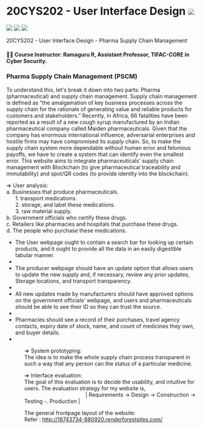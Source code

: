 # 20CYS202 - User Interface Design ![](https://img.shields.io/badge/-Live-brightgreen)
![](https://img.shields.io/badge/Batch-21CYS-lightgreen) ![](https://img.shields.io/badge/UG-blue) ![](https://img.shields.io/badge/Subject-UID-blue)

20CYS202  - User Interface Design - Pharma Supply Chain Management

#### :teacher: Course Instructor:  Ramaguru R, Assistant Professor, TIFAC-CORE in Cyber Security.

### Pharma Supply Chain Management (PSCM)

To understand this, let's break it down into two parts: Pharma (pharmaceutical) and supply chain management.
Supply chain management is defined as “the amalgamation of key business processes across the supply chain for the rationale of generating value and reliable products for customers and stakeholders.”
Recently, in Africa, 66 fatalities have been reported as a result of a new cough syrup manufactured by an Indian pharmaceutical company called Maiden pharmaceuticals. 
Given that the company has enormous international influence, adversarial enterprises and hostile firms may have compromised its supply chain.
So, to make the supply chain system more dependable without human error and felonious payoffs, we have to create a system that can identify even the smallest error.
This website aims to integrate pharmaceuticals’ supply chain management with Blockchain (to give pharmaceutical traceability and immutability)  and spot/QR codes (to provide identity into the blockchain).

=> User analysis:
<br>
a. Businesses that produce pharmaceuticals. <br>
&nbsp; &nbsp; &nbsp; 1. transport medications. <br>
&nbsp; &nbsp; &nbsp; 2. storage, and label these medications. <br>
&nbsp; &nbsp; &nbsp; 3. raw material supply. <br>
b. Government officials who certify these drugs. <br>
c.  Retailers like pharmacies and hospitals that purchase these drugs. <br>
d. The people who purchase these medications. <br>

<ul>
<li>The User webpage ought to contain a search bar for looking up certain products, and it ought to 
provide all the data in an easily digestible tabular manner. <li> 
<li>The producer webpage should have an update option that allows users to update the new supply 
and, if necessary, review any prior updates, Storage locations, and transport transparency. <li> 
<li> All new updates made by manufacturers should have approved options on the government officials'
webpage, and users and pharmaceuticals should be able to see their ID so they can trust the source. <li> 
<li> Pharmacies should see a record of their purchases, travel agency contacts, expiry date of stock,
name, and count of medicines they own, and buyer details. <li> 
<ul>

=> System prototyping:
<br>
The idea is to make the whole supply chain process transparent in such a way that any person can the status of a particular medicine.

=> Interface evaluation:
<br>
The goal of this evaluation is to decide the usability, and intuitive for users. The evaluation   strategy for my website is, <br>
      &emsp; &emsp; &emsp; &emsp; &emsp; &emsp; &emsp; &emsp; &emsp; | Requirements -> Design -> Construction -> Testing -. Production | <br>

The general frontpage layout of the website: <br>
Refer : http://18743734-880920.renderforestsites.com/
